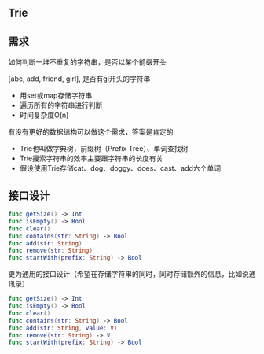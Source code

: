 ## Trie

## 需求



如何判断一堆不重复的字符串，是否以某个前缀开头

[abc, add, friend, girl],   是否有gi开头的字符串



- 用set或map存储字符串
- 遍历所有的字符串进行判断
- 时间复杂度O(n)



有没有更好的数据结构可以做这个需求，答案是肯定的



- Trie也叫做字典树，前缀树（Prefix Tree）、单词查找树
- Trie搜索字符串的效率主要跟字符串的长度有关
- 假设使用Trie存储cat、dog、doggy、does、cast、add六个单词



## 接口设计

```swift
func getSize() -> Int
func isEmpty() -> Bool
func clear()
func contains(str: String) -> Bool
func add(str: String)
func remove(str: String)
func startWith(prefix: String) -> Bool
```

更为通用的接口设计（希望在存储字符串的同时，同时存储额外的信息，比如说通讯录）

```swift
func getSize() -> Int
func isEmpty() -> Bool
func clear()
func contains(str: String) -> Bool
func add(str: String, value: V)
func remove(str: String) -> V
func startWith(prefix: String) -> Bool
```





